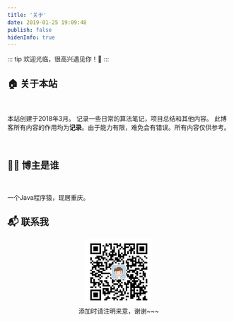 ```yaml
---
title: '关于'
date: 2019-01-25 19:09:48
publish: false
hidenInfo: true
---
```

::: tip
欢迎光临，很高兴遇见你！🤝
:::
<br/>

## 🏠 关于本站
<br/>

本站创建于2018年3月。 记录一些日常的算法笔记，项目总结和其他内容。
此博客所有内容的作用均为**记录**。由于能力有限，难免会有错误。所有内容仅供参考。

<br/>

## 👨‍💻 博主是谁
<br/>

一个Java程序猿，现居重庆。
<br>

## 📬 联系我
<center><img src="/qr.jpg" width = "150" height = "150"/></center>
<center>添加时请注明来意，谢谢~~~</center>

<br/>
